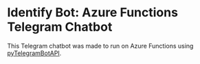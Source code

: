 # Identify Bot: Azure Functions Telegram Chatbot

This Telegram chatbot was made to run on Azure Functions using [pyTelegramBotAPI](https://github.com/eternnoir/pyTelegramBotAPI).